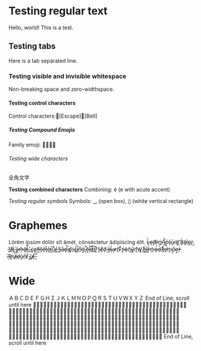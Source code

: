 # Testing regular text
Hello, world! This is a test.

## Testing tabs
Here	is	a	tab	separated	line.

### Testing visible and invisible whitespace
Non-breaking space and zero-width​space.

#### Testing control characters
Control characters:[Escape][Bell]

##### Testing Compound Emojis
Family emoji: 👨‍👩‍👧‍👦

###### Testing wide characters
全角文字

**Testing combined characters**
Combining: é (e with acute accent)

*Testing regular symbols*
Symbols: ␣ (open box), ▯ (white vertical rectangle)

# Graphemes
Lörëm ípsüm dólör sït âmét, cönsëctetur âdïpïscïng élit. 
L̶̯̈́ö̶͕r̸̝͂e̷̗͆m̸̻̍ ̶̯̊i̵̘͋p̷̪̉s̵̨̒u̷̯̓m̷͕̆ ̸͈͠d̵͈̔ô̷̞ḷ̷̀ö̴̪r̴̍͜ ̵̜͗s̸̲̑ȋ̴ͅt̵̢̄ ̵͛͜a̶̬͛m̶̫̃ě̸̼t̵̯̿,̶͍͐ ̷̢́c̴͈̈o̷͖̕n̶͖͆s̴͓̽ē̷̙t̵͓͊e̴̪̒t̴̺͝u̷̫̐r̵̳̒ ̶̓͜s̶̙̑a̵̠͒d̷̟̚i̵͎̎p̸͈̉ṡ̷̤c̶̳͒i̷̺̐n̷̘͆ģ̵͘ ̵̡̿ẽ̷̼l̴̗͝i̵̗̋t̸̲͋r̷̘̿,̸͓̐ ̷̦̀ś̴͙ȩ̸͒ḑ̸̇ ̶̰̍d̶̝̾i̶̙̾a̴̩̕m̴̥͝ ̷̨͐n̶̩͗ȏ̴̩n̵̆͜ů̷͎m̸̫͊y̷̛͉ ̸̺̊ë̵͚́ḯ̶̻r̵͔̒m̷̪͑ö̴̢́d̶͉͐ ̸̤͊t̶͈̊ḛ̴̛ṁ̴̼p̷̠̌o̸͇̓ŕ̵̠ ̶̫͠í̸̧ṋ̷̈v̸̘̈́i̴̹̿d̶̙͗u̵̪̾n̷̤̅t̷̬͗ ̴͎̈ù̸̳t̶͓͝ ̵̭̾


# Wide
ＡＢＣＤＥＦＧＨＩＪＫＬＭＮＯＰＱＲＳＴＵＶＷＸＹＺ End of Line, scroll until here
🧑🏿‍🤝‍🧑🏿🧑🏿‍🤝‍🧑🏿🧑🏿‍🤝‍🧑🏿🧑🏿‍🤝‍🧑🏿🧑🏿‍🤝‍🧑🏿🧑🏿‍🤝‍🧑🏿🧑🏿‍🤝‍🧑🏿🧑🏿‍🤝‍🧑🏿🧑🏿‍🤝‍🧑🏿🧑🏿‍🤝‍🧑🏿🧑🏿‍🤝‍🧑🏿🧑🏿‍🤝‍🧑🏿🧑🏿‍🤝‍🧑🏿🧑🏿‍🤝‍🧑🏿🧑🏿‍🤝‍🧑🏿🧑🏿‍🤝‍🧑🏿🧑🏿‍🤝‍🧑🏿🧑🏿‍🤝‍🧑🏿🧑🏿‍🤝‍🧑🏿🧑🏿‍🤝‍🧑🏿🧑🏿‍🤝‍🧑🏿🧑🏿‍🤝‍🧑🏿🧑🏿‍🤝‍🧑🏿🧑🏿‍🤝‍🧑🏿🧑🏿‍🤝‍🧑🏿🧑🏿‍🤝‍🧑🏿🧑🏿‍🤝‍🧑🏿🧑🏿‍🤝‍🧑🏿🧑🏿‍🤝‍🧑🏿🧑🏿‍🤝‍🧑🏿🧑🏿‍🤝‍🧑🏿🧑🏿‍🤝‍🧑🏿🧑🏿‍🤝‍🧑🏿🧑🏿‍🤝‍🧑🏿🧑🏿‍🤝‍🧑🏿🧑🏿‍🤝‍🧑🏿🧑🏿‍🤝‍🧑🏿🧑🏿‍🤝‍🧑🏿🧑🏿‍🤝‍🧑🏿🧑🏿‍🤝‍🧑🏿🧑🏿‍🤝‍🧑🏿🧑🏿‍🤝‍🧑🏿🧑🏿‍🤝‍🧑🏿🧑🏿‍🤝‍🧑🏿🧑🏿‍🤝‍🧑🏿🧑🏿‍🤝‍🧑🏿🧑🏿‍🤝‍🧑🏿🧑🏿‍🤝‍🧑🏿🧑🏿‍🤝‍🧑🏿🧑🏿‍🤝‍🧑🏿🧑🏿‍🤝‍🧑🏿🧑🏿‍🤝‍🧑🏿🧑🏿‍🤝‍🧑🏿🧑🏿‍🤝‍🧑🏿🧑🏿‍🤝‍🧑🏿🧑🏿‍🤝‍🧑🏿🧑🏿‍🤝‍🧑🏿🧑🏿‍🤝‍🧑🏿 End of Line, scroll until here
